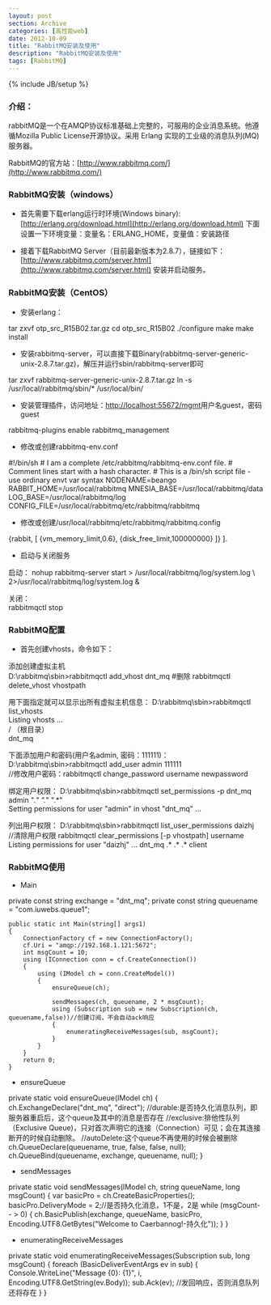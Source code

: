 ```yaml
---
layout: post
section: Archive
categories: [高性能web]
date: 2012-10-09
title: "RabbitMQ安装及使用"
description: "RabbitMQ安装及使用"
tags: [RabbitMQ]
---
```

{% include JB/setup %}

<h3 id="blockquote">介绍：</h3>

rabbitMQ是一个在AMQP协议标准基础上完整的，可服用的企业消息系统。他遵循Mozilla Public License开源协议。采用 Erlang 实现的工业级的消息队列(MQ)服务器。

RabbitMQ的官方站：[http://www.rabbitmq.com/](http://www.rabbitmq.com/)

<h3 id="blockquote">RabbitMQ安装（windows）</h3>

*   首先需要下载erlang运行时环境(Windows binary): [http://erlang.org/download.html](http://erlang.org/download.html)
    下面设置一下环境变量：变量名：ERLANG_HOME，变量值：安装路径

*   接着下载RabbitMQ Server（目前最新版本为2.8.7），链接如下：[http://www.rabbitmq.com/server.html](http://www.rabbitmq.com/server.html)
    安装并启动服务。

<h3 id="blockquote">RabbitMQ安装（CentOS）</h3>

*   安装erlang：

<label/>
    tar zxvf otp_src_R15B02.tar.gz  
    cd otp_src_R15B02  
    ./configure  
    make  
    make install

*   安装rabbitmq-server，可以直接下载Binary(rabbitmq-server-generic-unix-2.8.7.tar.gz)，解压并运行sbin/rabbitmq-server即可
    
<label/>
    tar zxvf rabbitmq-server-generic-unix-2.8.7.tar.gz  
    ln -s /usr/local/rabbitmq/sbin/* /usr/local/bin/ 
    
*   安装管理插件，访问地址：[http://localhost:55672/mgmt](http://localhost:55672/mgmt)用户名guest，密码guest  
    
<label/>
    rabbitmq-plugins enable rabbitmq_management

*   修改或创建rabbitmq-env.conf  

<label/>
    #!/bin/sh  
    # I am a complete /etc/rabbitmq/rabbitmq-env.conf file.  
    # Comment lines start with a hash character.  
    # This is a /bin/sh script file - use ordinary envt var syntax  
    NODENAME=beango  
    RABBIT_HOME=/usr/local/rabbitmq  
    MNESIA_BASE=/usr/local/rabbitmq/data  
    LOG_BASE=/usr/local/rabbitmq/log  
    CONFIG_FILE=/usr/local/rabbitmq/etc/rabbitmq/rabbitmq  

*   修改或创建/usr/local/rabbitmq/etc/rabbitmq/rabbitmq.config  

<label/>
    {rabbit,  
        [  
            {vm_memory_limit,0.6},  
            {disk_free_limit,100000000}  
        ]}  
    ].

*   启动与关闭服务  

启动：
    nohup rabbitmq-server start > /usr/local/rabbitmq/log/system.log \ 2>/usr/local/rabbitmq/log/system.log &  

关闭：  
    rabbitmqctl stop

<h3 id="blockquote">RabbitMQ配置</h3>

*   首先创建vhosts，命令如下：

添加创建虚拟主机  
    D:\rabbitmq\sbin>rabbitmqctl add_vhost dnt_mq  #删除 rabbitmqctl delete_vhost vhostpath

用下面指定就可以显示出所有虚拟主机信息：
    D:\rabbitmq\sbin>rabbitmqctl list_vhosts  
    Listing vhosts ...  
    /   （根目录）  
    dnt_mq

下面添加用户和密码(用户名admin, 密码：111111)：
    D:\rabbitmq\sbin>rabbitmqctl add_user admin 111111  
    //修改用户密码：rabbitmqctl change_password username newpassword

绑定用户权限： 
    D:\rabbitmq\sbin>rabbitmqctl set_permissions -p dnt_mq admin ".*" ".*" ".*"  
    Setting permissions for user "admin" in vhost "dnt_mq" ...

列出用户权限：
    D:\rabbitmq\sbin>rabbitmqctl list_user_permissions daizhj  
    //清除用户权限 rabbitmqctl clear_permissions [-p vhostpath] username
    Listing permissions for user "daizhj" ...
    dnt_mq  .*      .*      .*      client
    
<h3 id="blockquote">RabbitMQ使用</h3>

*   Main

<label/>
    private const string exchange = "dnt_mq";  
    private const string queuename = "com.iuwebs.queue1";  
      
    public static int Main(string[] args1)  
    {  
        ConnectionFactory cf = new ConnectionFactory();  
        cf.Uri = "amqp://192.168.1.121:5672";  
        int msgCount = 10;  
        using (IConnection conn = cf.CreateConnection())  
        {  
            using (IModel ch = conn.CreateModel())  
            {  
                ensureQueue(ch);  
    
                sendMessages(ch, queuename, 2 * msgCount);  
                using (Subscription sub = new Subscription(ch, queuename,false))//创建订阅，不会自动ack响应  
                {  
                    enumeratingReceiveMessages(sub, msgCount);  
                }  
            }  
        }  
        return 0;  
    }  

*   ensureQueue

<label/>
    private static void ensureQueue(IModel ch)  
    {  
        ch.ExchangeDeclare("dnt_mq", "direct");  
        //durable:是否持久化消息队列，即服务器重启后，这个queue及其中的消息是否存在  
        //exclusive:排他性队列（Exclusive Queue)，只对首次声明它的连接（Connection）可见；会在其连接断开的时候自动删除。  
        //autoDelete:这个queue不再使用的时候会被删除  
        ch.QueueDeclare(queuename, true, false, false, null);  
        ch.QueueBind(queuename, exchange, queuename, null);  
    }

*   sendMessages

<label/>
    private static void sendMessages(IModel ch, string queueName, long msgCount)  
    {  
        var basicPro = ch.CreateBasicProperties();  
        basicPro.DeliveryMode = 2;//是否持久化消息，1不是，2是  
        while (msgCount-- > 0)  
        {  
            ch.BasicPublish(exchange, queueName, basicPro, Encoding.UTF8.GetBytes("Welcome to Caerbannog!-持久化"));  
        }  
    }

*   enumeratingReceiveMessages

<label/>
    private static void enumeratingReceiveMessages(Subscription sub, long msgCount)  
    {  
        foreach (BasicDeliverEventArgs ev in sub)  
        {  
            Console.WriteLine("Message {0}: {1}", i, Encoding.UTF8.GetString(ev.Body));  
            sub.Ack(ev); //发回响应，否则消息队列还将存在  
        }  
    }
